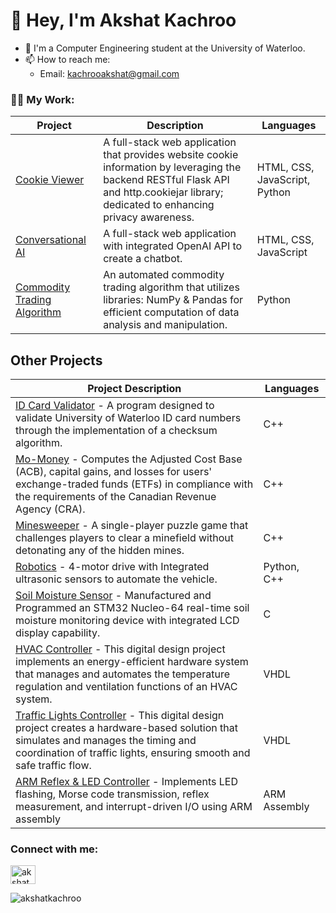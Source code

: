 <h1 align="left"> 👋 Hey, I'm Akshat Kachroo</h1>

- 🏢 I'm a Computer Engineering student at the University of Waterloo.
- 📫 How to reach me: 
  -  Email: kachrooakshat@gmail.com

<h3 align="left">👨‍💻 My Work:</h3>

| Project | Description |Languages|
| ----------- | ----------- | ----------- |
| [Cookie Viewer](https://github.com/akshatkachroo/Trial) |A full-stack web application that provides website cookie information by leveraging the backend RESTful Flask API and http.cookiejar library; dedicated to enhancing privacy awareness.|  HTML, CSS, JavaScript, Python |
| [Conversational AI](https://github.com/akshatkachroo/ChatGPT) |A full-stack web application with integrated OpenAI API to create a chatbot. |  HTML, CSS, JavaScript |
| [Commodity Trading Algorithm](https://github.com/akshatkachroo/Trading-Algorithm) |An automated commodity trading algorithm that utilizes libraries: NumPy & Pandas for efficient computation of data analysis and manipulation.|  Python |




## Other Projects
<!--<details><summary><b>Click to expand</b></summary>
<br>-->
  
| Project Description | Languages |
|---|---|
| [ID Card Validator](https://github.com/akshatkachroo/Waterloo-ID-Card-Validator) - A program designed to validate University of Waterloo ID card numbers through the implementation of a checksum algorithm. | C++ |
| [Mo-Money](https://github.com/akshatkachroo/Mo-Money) - Computes the Adjusted Cost Base (ACB), capital gains, and losses for users' exchange-traded funds (ETFs) in compliance with the requirements of the Canadian Revenue Agency (CRA). | C++ |
| [Minesweeper](https://github.com/akshatkachroo/Minesweeper) - A single-player puzzle game that challenges players to clear a minefield without detonating any of the hidden mines. | C++ |
| [Robotics](https://github.com/akshatkachroo/Robotics) - 4-motor drive with Integrated ultrasonic sensors to automate the vehicle. | Python, C++ |
| [Soil Moisture Sensor](https://github.com/akshatkachroo/Soil-Moisture-Sensor) - Manufactured and Programmed an STM32 Nucleo-64 real-time soil moisture monitoring device with integrated LCD display capability. | C |
| [HVAC Controller](https://github.com/akshatkachroo/HVAC-Controller) - This digital design project implements an energy-efficient hardware system that manages and automates the temperature regulation and ventilation functions of an HVAC system. | VHDL |
| [Traffic Lights Controller](https://github.com/akshatkachroo/Traffic-Lights-Controller) - This digital design project creates a hardware-based solution that simulates and manages the timing and coordination of traffic lights, ensuring smooth and safe traffic flow. | VHDL |
| [ARM Reflex & LED Controller](https://github.com/akshatkachroo/Traffic-Lights-Controller) - Implements LED flashing, Morse code transmission, reflex measurement, and interrupt-driven I/O using ARM assembly | ARM Assembly |


<h3 align="left">Connect with me:</h3>
<p align="left">
<a href="https://linkedin.com/in/akshat-kachroo" target="blank"><img align="center" src="https://raw.githubusercontent.com/rahuldkjain/github-profile-readme-generator/master/src/images/icons/Social/linked-in-alt.svg" alt="akshat kachroo" height="30" width="40" /></a>
</p>



<p align="left"> <img src="https://komarev.com/ghpvc/?username=akshatkachroo&label=Profile%20views&color=0e75b6&style=flat" alt="akshatkachroo" /> </p>

